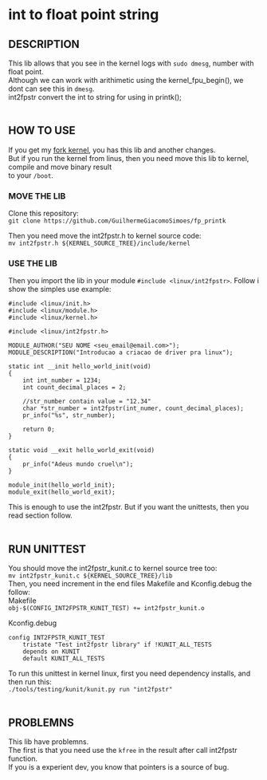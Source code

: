 # int to float point string

## DESCRIPTION
This lib allows that you see in the kernel logs with `sudo dmesg`, number with float point. <br>
Although we can work with arithimetic using the kernel_fpu_begin(), we dont can see this in `dmesg`. <br>
int2fpstr convert the int to string for using in printk();<br><br>

## HOW TO USE
If you get my [fork kernel](https://github.com/GuilhermeGiacomoSimoes/linux), you has this lib and another changes. <br>
But if you run the kernel from linus, then you need move this lib to kernel, compile and move binary result <br>
to your `/boot`.

### MOVE THE LIB
Clone this repository: <br>
`git clone https://github.com/GuilhermeGiacomoSimoes/fp_printk` <br>

Then you need move the int2fpstr.h to kernel source code: <br>
`mv int2fpstr.h ${KERNEL_SOURCE_TREE}/include/kernel`<br>

### USE THE LIB
Then you import the lib in your module `#include <linux/int2fpstr>`. Follow i show the simples use example:
```
#include <linux/init.h>
#include <linux/module.h>
#include <linux/kernel.h>

#include <linux/int2fpstr.h>

MODULE_AUTHOR("SEU NOME <seu_email@email.com>");
MODULE_DESCRIPTION("Introducao a criacao de driver pra linux");

static int __init hello_world_init(void)
{
    int int_number = 1234;
    int count_decimal_places = 2;

    //str_number contain value = "12.34"
    char *str_number = int2fpstr(int_numer, count_decimal_places);
    pr_info("%s", str_number);

    return 0;
}

static void __exit hello_world_exit(void)
{
    pr_info("Adeus mundo cruel\n");
}

module_init(hello_world_init);
module_exit(hello_world_exit);
```
This is enough to use the int2fpstr. But if you want the unittests, then you read section follow.
<br><br>


## RUN UNITTEST
You should move the int2fpstr_kunit.c to kernel source tree too:<br>
`mv int2fpstr_kunit.c ${KERNEL_SOURCE_TREE}/lib`<br>
Then, you need increment in the end files Makefile and Kconfig.debug the follow:<br>
Makefile<br>
`obj-$(CONFIG_INT2FPSTR_KUNIT_TEST) += int2fpstr_kunit.o`<br>

Kconfig.debug
```
config INT2FPSTR_KUNIT_TEST
	tristate "Test int2fpstr library" if !KUNIT_ALL_TESTS
	depends on KUNIT
	default KUNIT_ALL_TESTS
```
To run this unittest in kernel linux, first you need dependency installs, and then
run this:<br>
`./tools/testing/kunit/kunit.py run "int2fpstr"` <br><br>



## PROBLEMNS
This lib have problemns.<br>
The first is that you need use the `kfree` in the result after call int2fpstr function. <br>
If you is a experient dev, you know that pointers is a source of bug.
